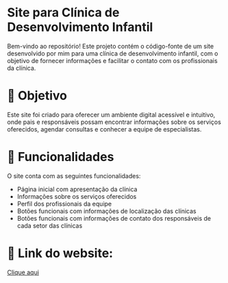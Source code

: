 # Site para Clínica de Desenvolvimento Infantil

Bem-vindo ao repositório! Este projeto contém o código-fonte de um site desenvolvido por mim para uma clínica de desenvolvimento infantil, com o objetivo de fornecer informações e facilitar o contato com os profissionais da clínica.

# 📌 Objetivo
Este site foi criado para oferecer um ambiente digital acessível e intuitivo, onde pais e responsáveis possam encontrar informações sobre os serviços oferecidos, agendar consultas e conhecer a equipe de especialistas.

# 📂 Funcionalidades
O site conta com as seguintes funcionalidades:
- Página inicial com apresentação da clínica
- Informações sobre os serviços oferecidos
- Perfil dos profissionais da equipe
- Botões funcionais com informações de localização das clínicas
- Botões funcionais com informações de contato dos responsáveis de cada setor das clínicas

# 🔗 Link do website:
<a href="https://clinicacativar.vercel.app/" target="_blank">Clique aqui</a>
